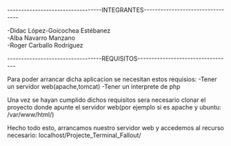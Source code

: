 ----------------------------------INTEGRANTES---------------------------------

-Didac López-Goicochea Estébanez<br>
-Alba Navarro Manzano<br>
-Roger Carballo Rodríguez<br>

----------------------------------REQUISITOS----------------------------------

Para poder arrancar dicha aplicacion se necesitan estos requisios:
-Tener un servidor web(apache,tomcat)
-Tener un interprete de php

Una vez se hayan cumplido dichos requisitos sera necesario clonar el proyecto
donde apunte el servidor web(por ejemplo si es apache y ubuntu: /var/www/html/)

Hecho todo esto, arrancamos nuestro servidor web y accedemos al recurso necesario:
localhost/Projecte_Terminal_Fallout/
